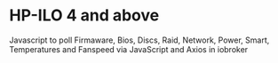 # HP-ILO 4 and above
Javascript to poll Firmaware, Bios, Discs, Raid, Network, Power, Smart, Temperatures and Fanspeed via JavaScript and Axios in iobroker
